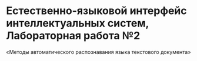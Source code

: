 # Естественно-языковой интерфейс интеллектуальных систем, Лабораторная работа №2
«Методы автоматического распознавания языка текстового документа»
